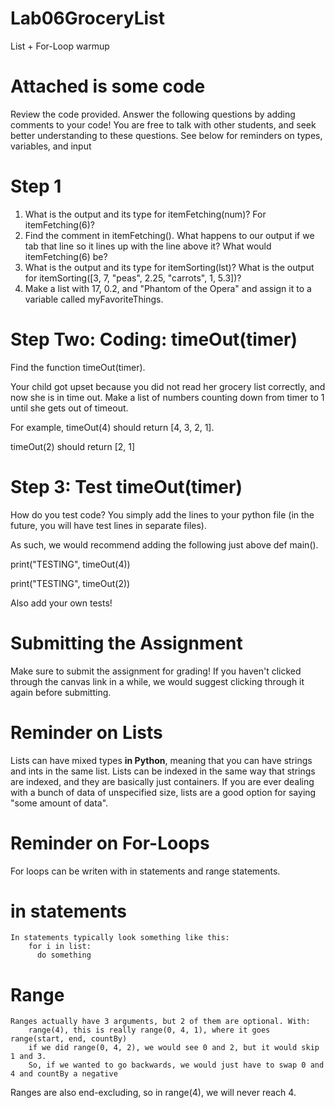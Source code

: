 # Lab06GroceryList
List + For-Loop warmup

# Attached is some code
Review the code provided. Answer the following questions by adding comments to your code! You are free to talk with other students, and seek better understanding to these questions. See below for reminders on types, variables, and input

# Step 1
1. What is the output and its type for itemFetching(num)? For itemFetching(6)?
2. Find the comment in itemFetching(). What happens to our output if we tab that line so it lines up with the line above it? What would itemFetching(6) be?
3. What is the output and its type for itemSorting(lst)? What is the output for itemSorting(\[3, 7, "peas", 2.25, "carrots", 1, 5.3])?
4. Make a list with 17, 0.2, and "Phantom of the Opera" and assign it to a variable called myFavoriteThings.

# Step Two: Coding: timeOut(timer)
Find the function timeOut(timer). 

Your child got upset because you did not read her grocery list correctly, and now she is in time out. Make a list of numbers counting down from timer to 1 until she gets out of timeout.

For example, timeOut(4) should return \[4, 3, 2, 1].

timeOut(2) should return \[2, 1]

# Step 3: Test timeOut(timer)
How do you test code? You simply add the lines to your python file (in the future, you will have test lines in separate files).

As such, we would recommend adding the following just above def main().

print("TESTING", timeOut(4)) 

print("TESTING", timeOut(2)) 

Also add your own tests!

# Submitting the Assignment
Make sure to submit the assignment for grading! If you haven't clicked through the canvas link in a while, we would suggest clicking through it again before submitting.

# Reminder on Lists
Lists can have mixed types **in Python**, meaning that you can have strings and ints in the same list. Lists can be indexed in the same way that strings are indexed, 
and they are basically just containers. If you are ever dealing with a bunch of data of unspecified size, lists are a good option for saying "some amount of data".

# Reminder on For-Loops
For loops can be writen with in statements and range statements.
# in statements
    In statements typically look something like this:
        for i in list:
          do something
          
# Range
    Ranges actually have 3 arguments, but 2 of them are optional. With:
        range(4), this is really range(0, 4, 1), where it goes range(start, end, countBy)
        if we did range(0, 4, 2), we would see 0 and 2, but it would skip 1 and 3.
        So, if we wanted to go backwards, we would just have to swap 0 and 4 and countBy a negative
 Ranges are also end-excluding, so in range(4), we will never reach 4.
